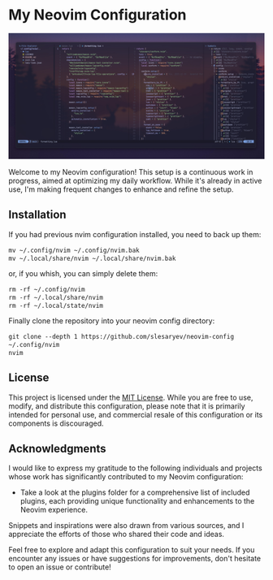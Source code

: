 # My Neovim Configuration

![Neovim Screenshot](https://github.com/slesaryev/neovim-config/raw/main/screenshots/screenshot.jpg)

Welcome to my Neovim configuration! This setup is a continuous work in progress, aimed at optimizing my daily workflow. While it's already in active use, I'm making frequent changes to enhance and refine the setup.

## Installation

If you had previous nvim configuration installed, you need to back up them:

```
mv ~/.config/nvim ~/.config/nvim.bak
mv ~/.local/share/nvim ~/.local/share/nvim.bak
```

or, if you whish, you can simply delete them:

```
rm -rf ~/.config/nvim
rm -rf ~/.local/share/nvim
rm -rf ~/.local/state/nvim
```

Finally clone the repository into your neovim config directory:

```
git clone --depth 1 https://github.com/slesaryev/neovim-config ~/.config/nvim
nvim
```

## License

This project is licensed under the [MIT License](LICENSE). While you are free to use, modify, and distribute this configuration, please note that it is primarily intended for personal use, and commercial resale of this configuration or its components is discouraged.

## Acknowledgments

I would like to express my gratitude to the following individuals and projects whose work has significantly contributed to my Neovim configuration:

- Take a look at the plugins folder for a comprehensive list of included plugins, each providing unique functionality and enhancements to the Neovim experience.

Snippets and inspirations were also drawn from various sources, and I appreciate the efforts of those who shared their code and ideas.

Feel free to explore and adapt this configuration to suit your needs. If you encounter any issues or have suggestions for improvements, don't hesitate to open an issue or contribute!
